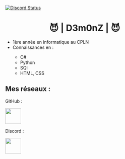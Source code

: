 <a href="https://discord.io/LosD3m0nZ"><img alt="Discord Status" src="https://discord.com/api/guilds/971853567658950676/widget.png"></a>
<h1 align="center">😈 | D3m0nZ | 😈</h1>

<ul>
  <li>1ère année en informatique au CPLN</li>
  <li>Connaissances en : </li>
  <ul>
    <li>C#</li>
    <li>Python</li>
    <li>SQl</li>
    <li>HTML, CSS</li>
  </ul>
</ul>

<h2>Mes réseaux :</h2>
<p>GitHub : </p>
<a href="https://github.com/IceFirst"><img src="https://img.icons8.com/fluency/48/000000/github.png" width="50"></a>
<p>Discord :</p>
<a href="https://discord.io/LosD3m0nZ"><img src="https://www.svgrepo.com/show/353655/discord-icon.svg" width="50"></a>

